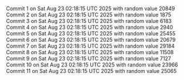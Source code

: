 Commit 1 on Sat Aug 23 02:18:15 UTC 2025 with random value 20849
Commit 2 on Sat Aug 23 02:18:15 UTC 2025 with random value 1875
Commit 3 on Sat Aug 23 02:18:15 UTC 2025 with random value 6183
Commit 4 on Sat Aug 23 02:18:15 UTC 2025 with random value 2940
Commit 5 on Sat Aug 23 02:18:15 UTC 2025 with random value 25455
Commit 6 on Sat Aug 23 02:18:15 UTC 2025 with random value 20679
Commit 7 on Sat Aug 23 02:18:15 UTC 2025 with random value 29184
Commit 8 on Sat Aug 23 02:18:15 UTC 2025 with random value 11508
Commit 9 on Sat Aug 23 02:18:15 UTC 2025 with random value 7127
Commit 10 on Sat Aug 23 02:18:15 UTC 2025 with random value 23966
Commit 11 on Sat Aug 23 02:18:15 UTC 2025 with random value 25065
